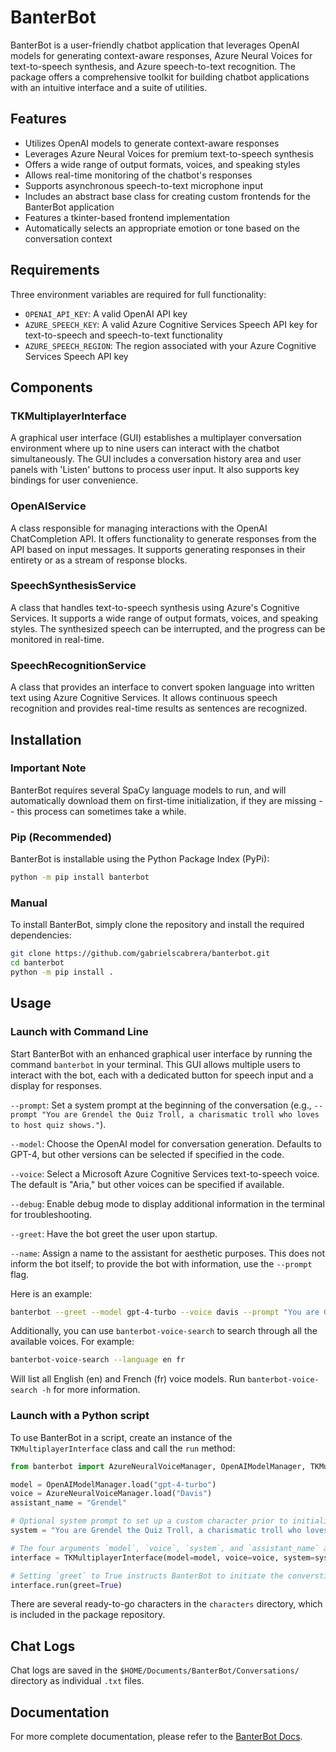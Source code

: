 # BanterBot

BanterBot is a user-friendly chatbot application that leverages OpenAI models for generating context-aware responses, Azure Neural Voices for text-to-speech synthesis, and Azure speech-to-text recognition. The package offers a comprehensive toolkit for building chatbot applications with an intuitive interface and a suite of utilities.

## Features

* Utilizes OpenAI models to generate context-aware responses
* Leverages Azure Neural Voices for premium text-to-speech synthesis
* Offers a wide range of output formats, voices, and speaking styles
* Allows real-time monitoring of the chatbot's responses
* Supports asynchronous speech-to-text microphone input
* Includes an abstract base class for creating custom frontends for the BanterBot application
* Features a tkinter-based frontend implementation
* Automatically selects an appropriate emotion or tone based on the conversation context

## Requirements

Three environment variables are required for full functionality:

* `OPENAI_API_KEY`: A valid OpenAI API key
* `AZURE_SPEECH_KEY`: A valid Azure Cognitive Services Speech API key for text-to-speech and speech-to-text functionality
* `AZURE_SPEECH_REGION`: The region associated with your Azure Cognitive Services Speech API key

## Components

### TKMultiplayerInterface

A graphical user interface (GUI) establishes a multiplayer conversation environment where up to nine users can interact with the chatbot simultaneously. The GUI includes a conversation history area and user panels with 'Listen' buttons to process user input. It also supports key bindings for user convenience.

### OpenAIService

A class responsible for managing interactions with the OpenAI ChatCompletion API. It offers functionality to generate responses from the API based on input messages. It supports generating responses in their entirety or as a stream of response blocks.

### SpeechSynthesisService

A class that handles text-to-speech synthesis using Azure's Cognitive Services. It supports a wide range of output formats, voices, and speaking styles. The synthesized speech can be interrupted, and the progress can be monitored in real-time.

### SpeechRecognitionService
A class that provides an interface to convert spoken language into written text using Azure Cognitive Services. It allows continuous speech recognition and provides real-time results as sentences are recognized.

## Installation

### Important Note

BanterBot requires several SpaCy language models to run, and will automatically download them on first-time initialization, if they are missing -- this process can sometimes take a while.

### Pip (Recommended)

BanterBot is installable using the Python Package Index (PyPi):

```bash
python -m pip install banterbot
```

### Manual

To install BanterBot, simply clone the repository and install the required dependencies:

```bash
git clone https://github.com/gabrielscabrera/banterbot.git
cd banterbot
python -m pip install .
```

## Usage

### Launch with Command Line

Start BanterBot with an enhanced graphical user interface by running the command `banterbot` in your terminal. This GUI allows multiple users to interact with the bot, each with a dedicated button for speech input and a display for responses.

`--prompt`: Set a system prompt at the beginning of the conversation (e.g., `--prompt "You are Grendel the Quiz Troll, a charismatic troll who loves to host quiz shows."`).

`--model`: Choose the OpenAI model for conversation generation. Defaults to GPT-4, but other versions can be selected if specified in the code.

`--voice`: Select a Microsoft Azure Cognitive Services text-to-speech voice. The default is "Aria," but other voices can be specified if available.

`--debug`: Enable debug mode to display additional information in the terminal for troubleshooting.

`--greet`: Have the bot greet the user upon startup.

`--name`: Assign a name to the assistant for aesthetic purposes. This does not inform the bot itself; to provide the bot with information, use the `--prompt` flag.

Here is an example:

```bash
banterbot --greet --model gpt-4-turbo --voice davis --prompt "You are Grendel the Quiz Troll, a charismatic troll who loves to host quiz shows." --name Grendel
```

Additionally, you can use `banterbot-voice-search` to search through all the available voices. For example:

```bash
banterbot-voice-search --language en fr
```

Will list all English (en) and French (fr) voice models. Run `banterbot-voice-search -h` for more information.

### Launch with a Python script

To use BanterBot in a script, create an instance of the `TKMultiplayerInterface` class and call the `run` method:

```python
from banterbot import AzureNeuralVoiceManager, OpenAIModelManager, TKMultiplayerInterface

model = OpenAIModelManager.load("gpt-4-turbo")
voice = AzureNeuralVoiceManager.load("Davis")
assistant_name = "Grendel"

# Optional system prompt to set up a custom character prior to initializing BanterBot.
system = "You are Grendel the Quiz Troll, a charismatic troll who loves to host quiz shows."

# The four arguments `model`, `voice`, `system`, and `assistant_name` are optional.
interface = TKMultiplayerInterface(model=model, voice=voice, system=system, assistant_name=assistant_name)

# Setting `greet` to True instructs BanterBot to initiate the converstion. Otherwise, the user must initiate.
interface.run(greet=True)
```

There are several ready-to-go characters in the `characters` directory, which is included in the package repository.

## Chat Logs

Chat logs are saved in the `$HOME/Documents/BanterBot/Conversations/` directory as individual `.txt` files.

## Documentation

For more complete documentation, please refer to the [BanterBot Docs](https://gabrielscabrera.github.io/BanterBot/).
